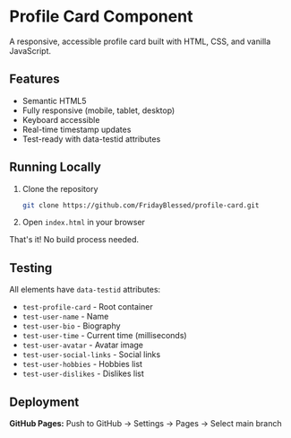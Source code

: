 # Profile Card Component

A responsive, accessible profile card built with HTML, CSS, and vanilla JavaScript.

## Features

- Semantic HTML5
- Fully responsive (mobile, tablet, desktop)
- Keyboard accessible
- Real-time timestamp updates
- Test-ready with data-testid attributes

## Running Locally

1. Clone the repository
   ```bash
   git clone https://github.com/FridayBlessed/profile-card.git
   ```

2. Open `index.html` in your browser

That's it! No build process needed.

## Testing

All elements have `data-testid` attributes:
- `test-profile-card` - Root container
- `test-user-name` - Name
- `test-user-bio` - Biography
- `test-user-time` - Current time (milliseconds)
- `test-user-avatar` - Avatar image
- `test-user-social-links` - Social links
- `test-user-hobbies` - Hobbies list
- `test-user-dislikes` - Dislikes list

## Deployment


**GitHub Pages:** Push to GitHub → Settings → Pages → Select main branch

